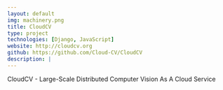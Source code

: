 ```yaml
---
layout: default
img: machinery.png
title: CloudCV
type: project
technologies: [Django, JavaScript]
website: http://cloudcv.org
github: https://github.com/Cloud-CV/CloudCV
description: |
---
```

CloudCV - Large-Scale Distributed Computer Vision As A Cloud Service
